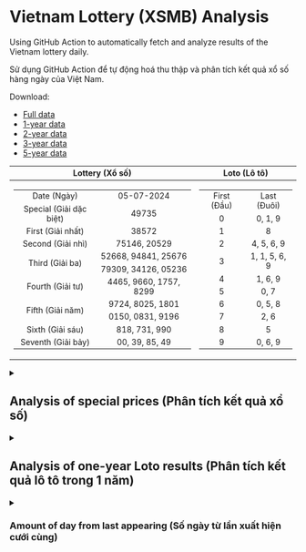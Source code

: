 # Vietnam Lottery (XSMB) Analysis

Using GitHub Action to automatically fetch and analyze results of the Vietnam lottery daily.

Sử dụng GitHub Action để tự động hoá thu thập và phân tích kết quả xổ số hàng ngày của Việt Nam.

Download:

* [Full data](https://raw.githubusercontent.com/khiemdoan/vietnam-lottery-xsmb-analysis/main/results/xsmb.csv)
* [1-year data](https://raw.githubusercontent.com/khiemdoan/vietnam-lottery-xsmb-analysis/main/results/xsmb_1_year.csv)
* [2-year data](https://raw.githubusercontent.com/khiemdoan/vietnam-lottery-xsmb-analysis/main/results/xsmb_2_year.csv)
* [3-year data](https://raw.githubusercontent.com/khiemdoan/vietnam-lottery-xsmb-analysis/main/results/xsmb_3_year.csv)
* [5-year data](https://raw.githubusercontent.com/khiemdoan/vietnam-lottery-xsmb-analysis/main/results/xsmb_5_year.csv)

| Lottery (Xổ số) | Loto (Lô tô) |
| :------------: | :----------: |
| <table><tr><td>Date (Ngày)</td><td>05-07-2024</td></tr><tr><td>Special (Giải dặc biệt)</td><td>49735</td></tr><tr><td>First (Giải nhất)</td><td>38572</td></tr><tr><td>Second (Giải nhì)</td><td>75146, 20529</td></tr><tr><td rowspan="2">Third (Giải ba)</td><td>52668, 94841, 25676</td></tr><tr><td>79309, 34126, 05236</td></tr><tr><td>Fourth (Giải tư)</td><td>4465, 9660, 1757, 8299</td></tr><tr><td rowspan="2">Fifth (Giải năm)</td><td>9724, 8025, 1801</td></tr><tr><td>0150, 0831, 9196</td></tr><tr><td>Sixth (Giải sáu)</td><td>818, 731, 990</td></tr><tr><td>Seventh (Giải bảy)</td><td>00, 39, 85, 49</td></tr></table> | <table><tr><td>First (Đầu)</td><td>Last (Đuôi)</td></tr><tr><td>0</td><td>0, 1, 9</td></tr><tr><td>1</td><td>8</td></tr><tr><td>2</td><td>4, 5, 6, 9</td></tr><tr><td>3</td><td>1, 1, 5, 6, 9</td></tr><tr><td>4</td><td>1, 6, 9</td></tr><tr><td>5</td><td>0, 7</td></tr><tr><td>6</td><td>0, 5, 8</td></tr><tr><td>7</td><td>2, 6</td></tr><tr><td>8</td><td>5</td></tr><tr><td>9</td><td>0, 6, 9</td></tr></table> |

<details>
  <summary><h2>Analysis of special prices (Phân tích kết quả xổ số)</h2></summary>
  <h3>Amount of day from last appearing (Số ngày từ lần xuất hiện cuối cùng)</h3>

  ![Delta](images/special_delta.jpg)

  <h3>Top 10 amount of day from last appearing (Top 10 số lâu chưa xuất hiện)</h3>

  ![Delta top 10](images/special_delta_top_10.jpg)
</details>

<details>
  <summary><h2>Analysis of one-year Loto results (Phân tích kết quả lô tô trong 1 năm)</h2></summary>

  Max: 126. Min: 67.

  Mean: 97.74. Standard deviation: 10.54.

  <h3>Detail (Chi tiết)</h3>

  ![Detail](images/heatmap.jpg)

  <h3>Top 10</h3>

  ![Top 10](images/top-10.jpg)

  <h3>Distribution (Phân bổ)</h3>

  ![Distribution](images/distribution.jpg)
</details>

<details>
  <summary><h3>Amount of day from last appearing (Số ngày từ lần xuất hiện cưới cùng)</h2></summary>

  ![Delta](images/delta.jpg)

  <h3>Top 10 amount of day from last appearing (Top 10 số lâu chưa xuất hiện)</h3>

  ![Delta top 10](images/delta_top_10.jpg)
</details>